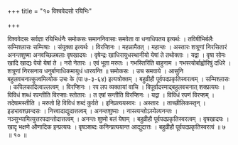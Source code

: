 +++
title = "१० विश्ववेदसो रयिभिः"

+++

विश्ववेदसः सर्वज्ञा रयिभिर्धनैः समोकसः समाननिवासाः समवेता वा धनाधिपतय इत्यर्थः । तविषीभिर्बलैः सम्मिश्लासः सम्मिश्राः । संयुक्ता इत्यर्थः । विरप्शिनः । महन्नामैतत् । महान्तः । अस्तारः शत्रूणां निरसितारं अनन्तशुष्मा अनवच्छिन्नबलाः वृषखादयः । वृषेन्द्रः खाधिरायुधस्थानीयो येषां ते तथोक्ताः । यद्वा । वृषा सोमः खादि खाद्यः पेयो येषां ते । नरो नेतारः । एवं भूता मरुतः । गभस्तिरिति बाहुनाम । गभस्त्योर्बाह्वोरिषुं दधिरे । शत्रूणां निरसनाय धनुर्बाणाधिकमायुधं धारयन्ति ॥ समोकसः । उच समवाये । आसुनि बहुलवचनात्कुत्वमित्योक उचः के (पा ७-३-६४) इत्यत्रोक्तम् । बहुव्रीहौ पूर्वपदप्रकृतिस्वरत्वम् । सम्मिश्लासः । कपिलकादित्वाल्लत्वम् । विरप्शिनः । रप लप व्यक्तायां वाचि । विपूर्वादस्माद्बहुलवचनात् शक्प्रत्ययः । विविधं शब्धं रपन्तीति विरप्शाः स्तोतारः । त एषां सन्तीति विरप्शिनः । यद्वा । विविधं रपणं विरप्शम् । तदेषामस्तीति । मरुतो हि विविधं शब्दं कुर्वते । इनिप्रत्ययस्वरः । अस्तारः । ताच्छीलिकस्तृन् । इडभावश्छान्दसः । नित्त्वादाद्युदात्तत्वम् । अनन्तशुष्माः । नास्त्यन्तोऽस्येत्यनन्तः । नञ्सुभ्यामित्युत्तरपदान्तोदात्तत्वम् । अनन्तः शुष्मो बलं येषाम् । बहुव्रीहौ पूर्वपदप्रकृतिस्वरत्वम् । वृषखादयः । खादृ भक्षणे औणादिक इन्प्रत्ययः । वृषञ्शब्दः कनिन्प्रत्ययान्त आद्युदात्तः । बहुव्रीहौ पूर्वपदप्रकृतिस्वरत्वं ॥ ७ ॥ १० ॥